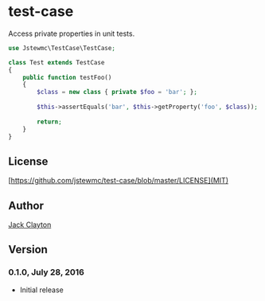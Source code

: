 # test-case
Access private properties in unit tests.

```php
use Jstewmc\TestCase\TestCase;

class Test extends TestCase
{
    public function testFoo()
    {
        $class = new class { private $foo = 'bar'; };
        
        $this->assertEquals('bar', $this->getProperty('foo', $class));
        
        return;
    }    
}
```

## License

[https://github.com/jstewmc/test-case/blob/master/LICENSE](MIT)

## Author

[Jack Clayton](mailto:clayjs0@gmail.com)

## Version 

### 0.1.0, July 28, 2016

* Initial release
